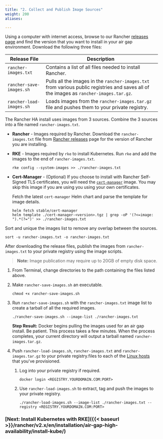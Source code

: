 ```yaml
---
title: "2. Collect and Publish Image Sources"
weight: 200
aliases:

---
```


Using a computer with internet access, browse to our Rancher [releases page](https://github.com/rancher/rancher/releases) and find the version that you want to install in your air gap environment. Download the following three files:


| Release File | Description |
| --- | --- |
| `rancher-images.txt` | Contains a list of all files needed to install Rancher.
| `rancher-save-images.sh` | Pulls all the images in the `rancher-images.txt` from various public registries and saves all of the images as `rancher-images.tar.gz`. |
| `rancher-load-images.sh` | Loads images from the `rancher-images.tar.gz` file and pushes them to your private registry. |


The Rancher HA install uses images from 3 sources. Combine the 3 sources into a file named `rancher-images.txt`.

* **Rancher** - Images required by Rancher. Download the `rancher-images.txt` file from [Rancher releases](https://github.com/rancher/rancher/releases) page for the version of Rancher you are installing.
* **RKE** - Images required by `rke` to install Kubernetes. Run `rke` and add the images to the end of `rancher-images.txt`.
    
    ```plain
    rke config --system-images >> ./rancher-images.txt
    ```
* **Cert-Manager** - (Optional) If you choose to install with Rancher Self-Signed TLS certificates, you will need the [`cert-manager`](https://github.com/helm/charts/tree/master/stable/cert-manager) image. You may skip this image if you are using you using your own certificates.
    
    Fetch the latest `cert-manager` Helm chart and parse the template for image details.
    
    ```plain
    helm fetch stable/cert-manager
    helm template ./cert-manager-<version>.tgz | grep -oP '(?<=image: ").*(?=")' >> ./rancher-images.txt
    ```

Sort and unique the images list to remove any overlap between the sources.

```plain
sort -u rancher-images.txt -o rancher-images.txt
```


After downloading the release files, publish the images from `rancher-images.txt` to your private registry using the image scripts.

>**Note:** Image publication may require up to 20GB of empty disk space.

1. From Terminal, change directories to the path containing the files listed above.

1. Make `rancher-save-images.sh` an executable.

    ```
    chmod +x rancher-save-images.sh
    ```

1. Run `rancher-save-images.sh` with the `rancher-images.txt` image list to create a tarball of all the required images.

    ```plain
    ./rancher-save-images.sh --image-list ./rancher-images.txt
    ```

    **Step Result:** Docker begins pulling the images used for an air gap install. Be patient. This process takes a few minutes. When the process completes, your current directory will output a tarball named `rancher-images.tar.gz`.

1. Push `rancher-load-images.sh`, `rancher-images.txt` and `rancher-images.tar.gz` to your private registry.files to each of the [Linux hosts](#1-provision-three-linux-hosts-and-load-balancer) that you've provisioned.


    1. Log into your private registry if required.

        ```plain
        docker login <REGISTRY.YOURDOMAIN.COM:PORT>
        ```

    1. Use `rancher-load-images.sh` to extract, tag and push the images to your private registry.

        ```plain
        ./rancher-load-images.sh --image-list ./rancher-images.txt --registry <REGISTRY.YOURDOMAIN.COM:PORT>
        ```

### [Next: Install Kubernetes with RKE]({{< baseurl >}}/rancher/v2.x/en/installation/air-gap-high-availability/install-kube/)
